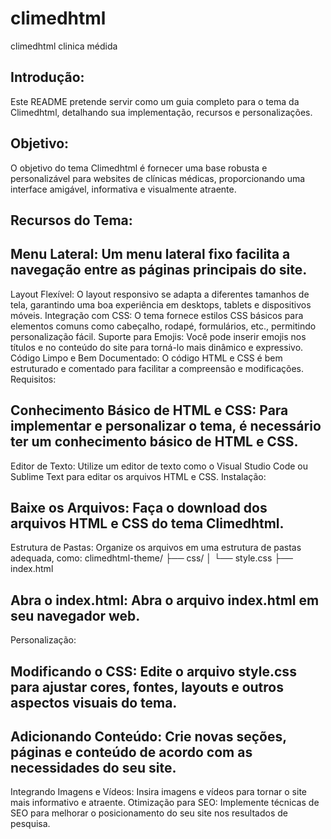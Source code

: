 # climedhtml
climedhtml clinica médida
## Introdução:

Este README pretende servir como um guia completo para o tema da Climedhtml, detalhando sua implementação, recursos e personalizações.

## Objetivo:

O objetivo do tema Climedhtml é fornecer uma base robusta e personalizável para websites de clínicas médicas, proporcionando uma interface amigável, informativa e visualmente atraente.

## Recursos do Tema:

## Menu Lateral: Um menu lateral fixo facilita a navegação entre as páginas principais do site.
Layout Flexível: O layout responsivo se adapta a diferentes tamanhos de tela, garantindo uma boa experiência em desktops, tablets e dispositivos móveis.
Integração com CSS: O tema fornece estilos CSS básicos para elementos comuns como cabeçalho, rodapé, formulários, etc., permitindo personalização fácil.
Suporte para Emojis: Você pode inserir emojis nos títulos e no conteúdo do site para torná-lo mais dinâmico e expressivo.
Código Limpo e Bem Documentado: O código HTML e CSS é bem estruturado e comentado para facilitar a compreensão e modificações.
Requisitos:

## Conhecimento Básico de HTML e CSS: Para implementar e personalizar o tema, é necessário ter um conhecimento básico de HTML e CSS.
Editor de Texto: Utilize um editor de texto como o Visual Studio Code ou Sublime Text para editar os arquivos HTML e CSS.
Instalação:

## Baixe os Arquivos: Faça o download dos arquivos HTML e CSS do tema Climedhtml.
Estrutura de Pastas: Organize os arquivos em uma estrutura de pastas adequada, como:
climedhtml-theme/
├── css/
│   └── style.css
├── index.html
## Abra o index.html: Abra o arquivo index.html em seu navegador web.
Personalização:

## Modificando o CSS: Edite o arquivo style.css para ajustar cores, fontes, layouts e outros aspectos visuais do tema.
## Adicionando Conteúdo: Crie novas seções, páginas e conteúdo de acordo com as necessidades do seu site.
Integrando Imagens e Vídeos: Insira imagens e vídeos para tornar o site mais informativo e atraente.
Otimização para SEO: Implemente técnicas de SEO para melhorar o posicionamento do seu site nos resultados de pesquisa.
